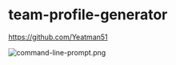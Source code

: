 # team-profile-generator

https://github.com/Yeatman51


![command-line-prompt.png](assets/command-line-prompt.png)